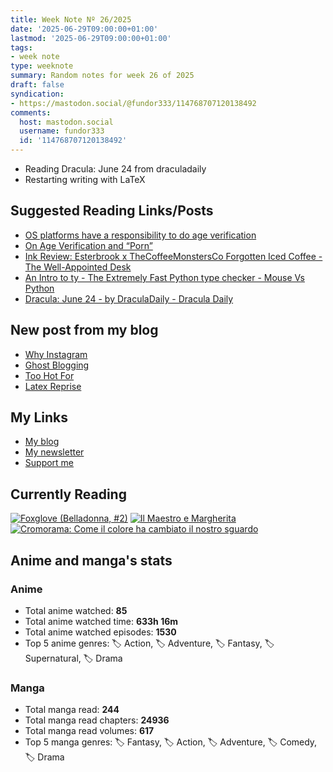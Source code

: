 ```yaml
---
title: Week Note Nº 26/2025
date: '2025-06-29T09:00:00+01:00'
lastmod: '2025-06-29T09:00:00+01:00'
tags:
- week note
type: weeknote
summary: Random notes for week 26 of 2025
draft: false
syndication:
- https://mastodon.social/@fundor333/114768707120138492
comments:
  host: mastodon.social
  username: fundor333
  id: '114768707120138492'
---
```


- Reading Dracula: June 24 from draculadaily
- Restarting writing with LaTeX

## Suggested Reading Links/Posts
- [OS platforms have a responsibility to do age verification](https://json.blog/2024/09/03/os-platforms-have.html?utm_source=fundor333.com)
- [On Age Verification and “Porn”](https://json.blog/2025/06/27/on-age-verification-and-porn.html?utm_source=fundor333.com)
- [Ink Review: Esterbrook x TheCoffeeMonstersCo Forgotten Iced Coffee - The Well-Appointed Desk](https://www.wellappointeddesk.com/2025/06/ink-review-esterbrook-x-thecoffeemonstersco-forgotten-iced-coffee/?utm_source=fundor333.com)
- [An Intro to ty - The Extremely Fast Python type checker - Mouse Vs Python](https://www.blog.pythonlibrary.org/2025/06/25/an-intro-to-ty-the-extremely-fast-python-type-checker/?utm_source=fundor333.com)
- [Dracula: June 24 - by DraculaDaily - Dracula Daily](https://draculadaily.substack.com/p/dracula-june-24-623?utm_source=fundor333.com)
## New post from my blog
- [Why Instagram](https://fundor333.com/micro/2025/06/why-instagram/?utm_source=fundor333.com)
- [Ghost Blogging](https://fundor333.com/micro/2025/06/ghost-blogging/?utm_source=fundor333.com)
- [Too Hot For](https://fundor333.com/micro/2025/06/too-hot-for/?utm_source=fundor333.com)
- [Latex Reprise](https://fundor333.com/micro/2025/06/latex-reprise/?utm_source=fundor333.com)

## My Links
- [My blog](https://www.fundor333.com)
- [My newsletter](https://newsletter.digitaltearoom.com)
- [Support me](https://ko-fi.com/fundor333)

## Currently Reading
[![Foxglove (Belladonna, #2)](https://i.gr-assets.com/images/S/compressed.photo.goodreads.com/books/1714663422l/211170617._SX98_.jpg)](https://www.goodreads.com/review/show/7583111149?utm_medium=api&utm_source=rss) [![Il Maestro e Margherita](https://i.gr-assets.com/images/S/compressed.photo.goodreads.com/books/1449182290l/28095021._SX98_.jpg)](https://www.goodreads.com/review/show/7613476820?utm_medium=api&utm_source=rss) [![Cromorama: Come il colore ha cambiato il nostro sguardo](https://i.gr-assets.com/images/S/compressed.photo.goodreads.com/books/1505808761l/36266532._SX98_.jpg)](https://www.goodreads.com/review/show/5993206761?utm_medium=api&utm_source=rss)

## Anime and manga's stats

### **Anime**
- Total anime watched: **85**
- Total anime watched time: **633h 16m**
- Total anime watched episodes: **1530**
- Top 5 anime genres: 🏷️ Action, 🏷️ Adventure, 🏷️ Fantasy, 🏷️ Supernatural, 🏷️ Drama

### **Manga**
- Total manga read: **244**
- Total manga read chapters: **24936**
- Total manga read volumes: **617**
- Top 5 manga genres: 🏷️ Fantasy, 🏷️ Action, 🏷️ Adventure, 🏷️ Comedy, 🏷️ Drama
